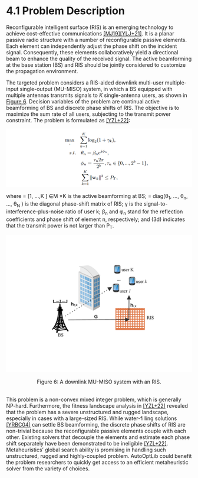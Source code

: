# 4.1 Problem Description


Reconfigurable intelligent surface (RIS) is an emerging technology to achieve cost-effective communications [[MJ19]](../References/ref.html#MJ19)[[YLJ+21]](../References/ref.html#YLJ+21). It is a planar passive radio structure with a number of reconfigurable passive elements. Each element can independently adjust the phase shift on the incident signal. Consequently, these elements collaboratively yield a directional beam to enhance the quality of the received signal. The active beamforming at the base station (BS) and RIS should be jointly considered to customize the propagation environment.


The targeted problem considers a RIS-aided downlink multi-user multiple-input single-output (MU-MISO) system, in which a BS equipped with multiple antennas transmits signals to $K$ single-antenna users, as shown in [Figure 6](#Fig6). Decision variables of the problem are continual active beamforming of BS and discrete phase shifts of RIS. The objective is to maximize the sum rate of all users, subjecting to the transmit power constraint. The problem is formulated as [[YZL+22]](../References/ref.html#YZL+22):

![图片标题](../_static/Equation4.png)

where = [1, ...,K ] ∈M ×K is the active beamforming at BS; = diag(θ<sub>1</sub>, ..., θ<sub>n</sub>, ..., θ<sub>N</sub> ) is the diagonal
phase-shift matrix of RIS; γ is the signal-to-interference-plus-noise ratio of user k; β<sub>n</sub> and φ<sub>n</sub> stand
for the reflection coefficients and phase shift of element n, respectively; and (3d) indicates that the transmit power is not larger than P<sub>T</sub>.

<a name="Fig6"></a>
![图片标题](../_static/Figure6.png)
<div style="text-align: center;">Figure 6: A downlink MU-MISO system with an RIS.</div>
<br>

This problem is a non-convex mixed integer problem, which is generally NP-hard. Furthermore,
the fitness landscape analysis in [[YZL+22]](../References/ref.html#YZL+22) revealed that the problem has a severe unstructured and rugged
landscape, especially in cases with a large-sized RIS. While water-filling solutions [[YRBC04]](../References/ref.html#YRBC04) can settle BS
beamforming, the discrete phase shifts of RIS are non-trivial because the reconfigurable passive elements couple with each other. Existing solvers that decouple the elements and estimate each phase
shift separately have been demonstrated to be ineligible [[YZL+22]](../References/ref.html#YZL+22). Metaheuristics’ global search ability is
promising in handling such unstructured, rugged and highly-coupled problem. AutoOptLib could benefit the problem researchers to quickly get access to an efficient metaheuristic solver from the variety
of choices.
